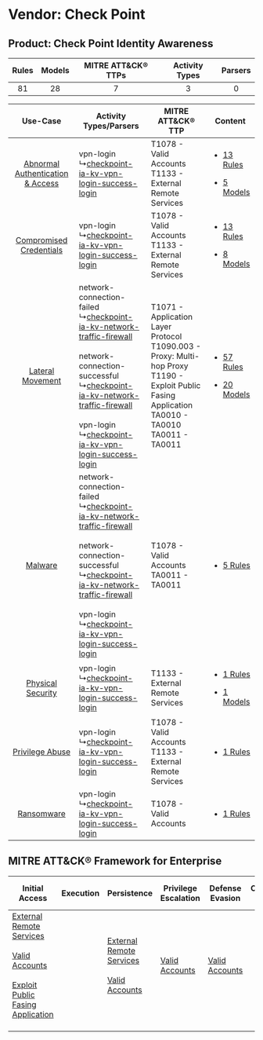 Vendor: Check Point
===================
Product: Check Point Identity Awareness
---------------------------------------
| Rules | Models | MITRE ATT&CK® TTPs | Activity Types | Parsers |
|:-----:|:------:|:------------------:|:--------------:|:-------:|
|  81   |   28   |         7          |       3        |    0    |

|    Use-Case    | Activity Types/Parsers    | MITRE ATT&CK® TTP    | Content    |
|:----:| ---- | ---- | ---- |
| [Abnormal Authentication & Access](../../../UseCases/uc_abnormal_authentication_&_access.md) |  vpn-login<br> ↳[checkpoint-ia-kv-vpn-login-success-login](Ps/pC_checkpointiakvvpnloginsuccesslogin.md)<br>    | T1078 - Valid Accounts<br>T1133 - External Remote Services<br>    | [<ul><li>13 Rules</li></ul><ul><li>5 Models</li></ul>](RM/r_m_check_point_check_point_identity_awareness_Abnormal_Authentication_&_Access.md) |
|          [Compromised Credentials](../../../UseCases/uc_compromised_credentials.md)          |  vpn-login<br> ↳[checkpoint-ia-kv-vpn-login-success-login](Ps/pC_checkpointiakvvpnloginsuccesslogin.md)<br>    | T1078 - Valid Accounts<br>T1133 - External Remote Services<br>    | [<ul><li>13 Rules</li></ul><ul><li>8 Models</li></ul>](RM/r_m_check_point_check_point_identity_awareness_Compromised_Credentials.md)          |
|    [Lateral Movement](../../../UseCases/uc_lateral_movement.md)    |  network-connection-failed<br> ↳[checkpoint-ia-kv-network-traffic-firewall](Ps/pC_checkpointiakvnetworktrafficfirewall.md)<br><br> network-connection-successful<br> ↳[checkpoint-ia-kv-network-traffic-firewall](Ps/pC_checkpointiakvnetworktrafficfirewall.md)<br><br> vpn-login<br> ↳[checkpoint-ia-kv-vpn-login-success-login](Ps/pC_checkpointiakvvpnloginsuccesslogin.md)<br> | T1071 - Application Layer Protocol<br>T1090.003 - Proxy: Multi-hop Proxy<br>T1190 - Exploit Public Fasing Application<br>TA0010 - TA0010<br>TA0011 - TA0011<br> | [<ul><li>57 Rules</li></ul><ul><li>20 Models</li></ul>](RM/r_m_check_point_check_point_identity_awareness_Lateral_Movement.md)    |
|    [Malware](../../../UseCases/uc_malware.md)    |  network-connection-failed<br> ↳[checkpoint-ia-kv-network-traffic-firewall](Ps/pC_checkpointiakvnetworktrafficfirewall.md)<br><br> network-connection-successful<br> ↳[checkpoint-ia-kv-network-traffic-firewall](Ps/pC_checkpointiakvnetworktrafficfirewall.md)<br><br> vpn-login<br> ↳[checkpoint-ia-kv-vpn-login-success-login](Ps/pC_checkpointiakvvpnloginsuccesslogin.md)<br> | T1078 - Valid Accounts<br>TA0011 - TA0011<br>    | [<ul><li>5 Rules</li></ul>](RM/r_m_check_point_check_point_identity_awareness_Malware.md)    |
|    [Physical Security](../../../UseCases/uc_physical_security.md)    |  vpn-login<br> ↳[checkpoint-ia-kv-vpn-login-success-login](Ps/pC_checkpointiakvvpnloginsuccesslogin.md)<br>    | T1133 - External Remote Services<br>    | [<ul><li>1 Rules</li></ul><ul><li>1 Models</li></ul>](RM/r_m_check_point_check_point_identity_awareness_Physical_Security.md)    |
|    [Privilege Abuse](../../../UseCases/uc_privilege_abuse.md)    |  vpn-login<br> ↳[checkpoint-ia-kv-vpn-login-success-login](Ps/pC_checkpointiakvvpnloginsuccesslogin.md)<br>    | T1078 - Valid Accounts<br>T1133 - External Remote Services<br>    | [<ul><li>1 Rules</li></ul>](RM/r_m_check_point_check_point_identity_awareness_Privilege_Abuse.md)    |
|    [Ransomware](../../../UseCases/uc_ransomware.md)    |  vpn-login<br> ↳[checkpoint-ia-kv-vpn-login-success-login](Ps/pC_checkpointiakvvpnloginsuccesslogin.md)<br>    | T1078 - Valid Accounts<br>    | [<ul><li>1 Rules</li></ul>](RM/r_m_check_point_check_point_identity_awareness_Ransomware.md)    |

MITRE ATT&CK® Framework for Enterprise
--------------------------------------
| Initial Access                                                                                                                                                                                                                         | Execution | Persistence                                                                                                                                      | Privilege Escalation                                                | Defense Evasion                                                     | Credential Access | Discovery | Lateral Movement | Collection | Command and Control                                                                                                                                                                                                      | Exfiltration | Impact |
| -------------------------------------------------------------------------------------------------------------------------------------------------------------------------------------------------------------------------------------- | --------- | ------------------------------------------------------------------------------------------------------------------------------------------------ | ------------------------------------------------------------------- | ------------------------------------------------------------------- | ----------------- | --------- | ---------------- | ---------- | ------------------------------------------------------------------------------------------------------------------------------------------------------------------------------------------------------------------------ | ------------ | ------ |
| [External Remote Services](https://attack.mitre.org/techniques/T1133)<br><br>[Valid Accounts](https://attack.mitre.org/techniques/T1078)<br><br>[Exploit Public Fasing Application](https://attack.mitre.org/techniques/T1190)<br><br> |           | [External Remote Services](https://attack.mitre.org/techniques/T1133)<br><br>[Valid Accounts](https://attack.mitre.org/techniques/T1078)<br><br> | [Valid Accounts](https://attack.mitre.org/techniques/T1078)<br><br> | [Valid Accounts](https://attack.mitre.org/techniques/T1078)<br><br> |                   |           |                  |            | [Proxy: Multi-hop Proxy](https://attack.mitre.org/techniques/T1090/003)<br><br>[Application Layer Protocol](https://attack.mitre.org/techniques/T1071)<br><br>[Proxy](https://attack.mitre.org/techniques/T1090)<br><br> |              |        |